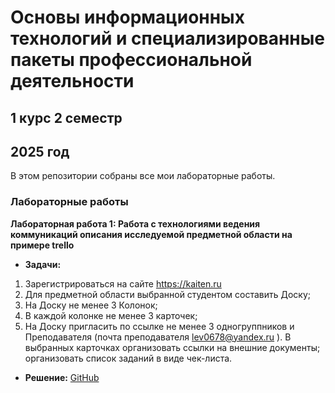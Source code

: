 # Основы информационных технологий и специализированные пакеты профессиональной деятельности
## 1 курс 2 семестр
## 2025 год
В этом репозитории собраны все мои лабораторные работы.

### Лабораторные работы

**Лабораторная работа 1: Работа с технологиями ведения коммуникаций описания исследуемой предметной области на примере trello**
   - **Задачи:**
1. Зарегистрироваться на сайте https://kaiten.ru
2.	Для предметной области выбранной студентом составить Доску;
3.	На Доску не менее 3 Колонок;
4.	В каждой колонке не менее 3 карточек;
5.	На Доску пригласить по ссылке не менее 3 одногруппников и Преподавателя (почта преподавателя lev0678@yandex.ru ).
 В выбранных карточках организовать ссылки на внешние документы; организовать список заданий в виде чек-листа.

   - **Решение:** [GitHub](https://github.com/DanyaErmak/Labs/blob/dfbbba2c43e5b88f18bc09b616375bd5c4e4c86e/lab1)
